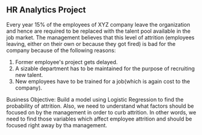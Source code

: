 ## HR Analytics Project
Every year 15% of the employees of XYZ company leave the organization and hence are required to be replaced 
with the talent pool available in the job market. The management believes that this level of attrition 
(employees leaving, either on their own or because they got fired) is bad for the company because of the 
following reasons: 
1. Former employee's project gets delayed. 
2. A sizable department has to be maintained for the purpose of recruiting new talent. 
3. New employees have to be trained for a job(which is again cost to the company).

Business Objective:
Build a model using Logistic Regression to find the probability of attrition.
Also, we need to understand what factors should be focused on by the management in order to curb attrition.
In other words, we need to find those variables which affect employee attrition and should be focused right away by tha management.
